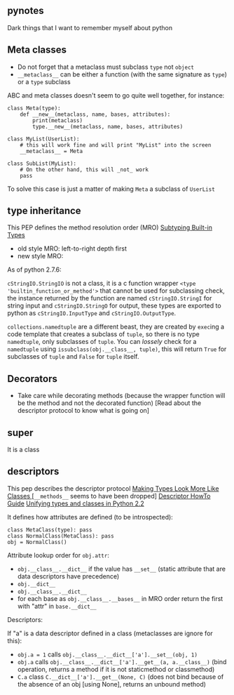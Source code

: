 pynotes
-------

Dark things that I want to remember myself about python

Meta classes
------------

- Do not forget that a metaclass must subclass `type` not `object`
- `__metaclass__` can be either a function (with the same signature as `type`) or a `type` subclass

ABC and meta classes doesn't seem to go quite well together, for instance:

    class Meta(type):
        def __new__(metaclass, name, bases, attributes):
            print(metaclass)
            type.__new__(metaclass, name, bases, attributes)
        
    class MyList(UserList):
        # this will work fine and will print "MyList" into the screen
        __metaclass__ = Meta
      
    class SubList(MyList):
        # On the other hand, this will _not_ work
        pass
        
To solve this case is just a matter of making `Meta` a subclass of `UserList`

type inheritance
----------------

This PEP defines the method resolution order (MRO) [Subtyping Built-in Types](http://legacy.python.org/dev/peps/pep-0253/)

- old style MRO: left-to-right depth first
- new style MRO:

As of python 2.7.6:

`cStringIO.StringIO` is not a class, it is a c function wrapper `<type 'builtin_function_or_method'>` that cannot be used for subclassing check, the instance returned by the function are named `cStringIO.StringI` for string input and `cStringIO.StringO` for output, these types are exported to python as `cStringIO.InputType` and `cStringIO.OutputType`.

`collections.namedtuple` are a different beast, they are created by `exec`ing a code template that creates a subclass of `tuple`, so there is no type `namedtuple`, only subclasses of `tuple`. You can _lossely_ check for a `namedtuple` using `issubclass(obj.__class__, tuple)`, this will return `True` for subclasses of `tuple` and `False` for `tuple` itself.



Decorators
----------

- Take care while decorating methods (because the wrapper function will be the method and not the decorated function) [Read about the descriptor protocol to know what is going on]

super
-----

It is a class

descriptors
-----------

This pep describes the descriptor protocol [Making Types Look More Like Classes ](http://legacy.python.org/dev/peps/pep-0252/) [`__methods__` seems to have been dropped]
[Descriptor HowTo Guide](https://docs.python.org/2/howto/descriptor.html)
[Unifying types and classes in Python 2.2](https://www.python.org/download/releases/2.2.3/descrintro/#cooperation)

It defines how attributes are defined (to be introspected):

    class MetaClass(type): pass
    class NormalClass(MetaClass): pass
    obj = NormalClass()

Attribute lookup order for `obj.attr`:

- `obj.__class__.__dict__` if the value has `__set__` (static attribute that are data descriptors have precedence)
- `obj.__dict__`
- `obj.__class__.__dict__`
- for each base as `obj.__class__.__bases__` in MRO order return the first with "attr" in `base.__dict__`

Descriptors:

If "a" is a data descriptor defined in a class (metaclasses are ignore for this):

- `obj.a = 1` calls `obj.__class__.__dict__['a'].__set__(obj, 1)`
- `obj.a` calls `obj.__class__.__dict__['a'].__get__(a, a.__class__)` (bind operation, returns a method if it is not staticmethod or classmethod)
- `C.a` class `C.__dict__['a'].__get__(None, C)` (does not bind because of the absence of an obj [using None], returns an unbound method)


